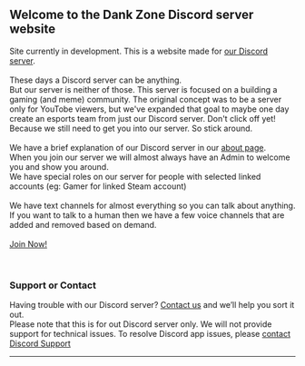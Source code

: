 ## Welcome to the Dank Zone Discord server website

<p>Site currently in development.
This is a website made for <a href="https://discordapp.com/invite/gwamp7n">our Discord server</a>.<br>
<br>
These days a Discord server can be anything.<br>
But our server is neither of those. This server is focused on a building a gaming (and meme) community. The original concept was to be a server only for YouTobe viewers, but we've expanded that goal to maybe one day create an esports team from just our Discord server.
Don't click off yet! Because we still need to get you into our server. So stick around.<br>
<br>
We have a brief explanation of our Discord server in our <a href="./about.html">about page</a>.<br>
When you join our server we will almost always have an Admin to welcome you and show you around.<br>
We have special roles on our server for people with selected linked accounts (eg: Gamer for linked Steam account)<br>
<br>
We have text channels for almost everything so you can talk about anything.<br>
If you want to talk to a human then we have a few voice channels that are added and removed based on demand.<br>
<br>
<a href="https://discordapp.com/invite/gwamp7n">Join Now!</a></p><br>

### Support or Contact

Having trouble with our Discord server? [Contact us](mailto:dankzonediscord@gmail.com) and we’ll help you sort it out.<br/>
Please note that this is for out Discord server only. We will not provide support for technical issues. To resolve Discord app issues, please [contact Discord Support](https://support.discordapp.com/)

---
